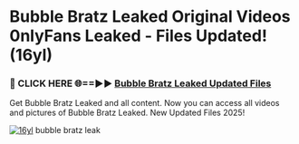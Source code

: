 # Bubble Bratz Leaked Original Videos 0nlyFans Leaked - Files Updated! (16yl)

<h3>🔴 CLICK HERE 🌐==►► <a href="https://tinyurl.com/2jnfzry5" rel="nofollow">Bubble Bratz Leaked Updated Files</a></h3>

Get Bubble Bratz Leaked and all content. Now you can access all videos and pictures of Bubble Bratz Leaked. New Updated Files 2025!

[![16yl](https://i.imgur.com/GyGTBgg.gif)](https://tinyurl.com/2jnfzry5)
bubble bratz leak